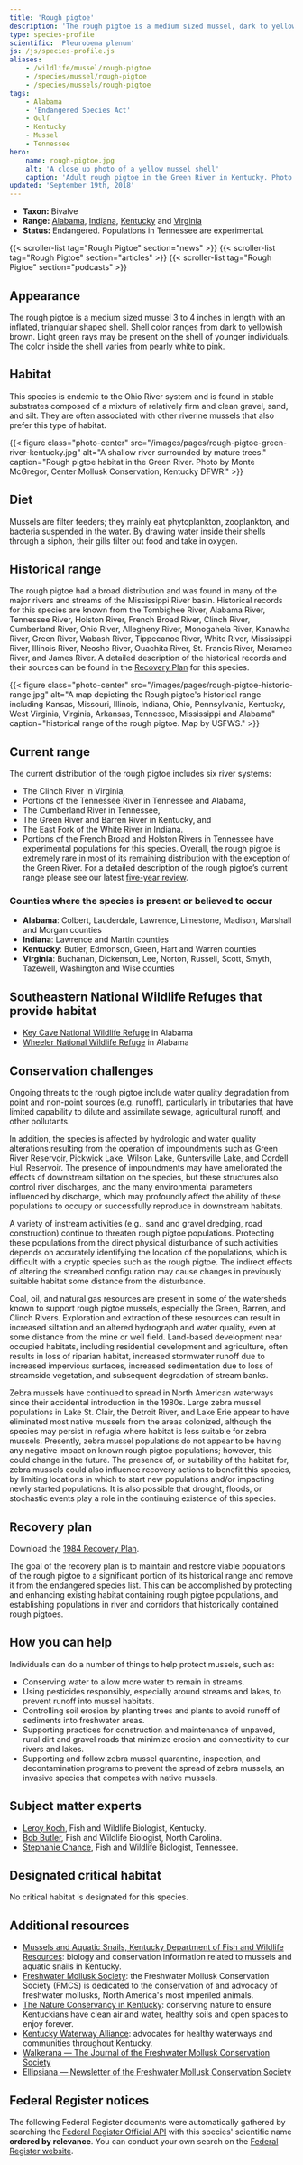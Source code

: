 ```yaml
---
title: 'Rough pigtoe'
description: 'The rough pigtoe is a medium sized mussel, dark to yellowish brown in color, that is native to the Ohio River system. It is found in Alabama, Indiana, Kentucky and Virginia, with experimental populations in Tennessee, and is protected as an endangered species.'
type: species-profile
scientific: 'Pleurobema plenum'
js: /js/species-profile.js
aliases:
    - /wildlife/mussel/rough-pigtoe
    - /species/mussel/rough-pigtoe
    - /species/mussels/rough-pigtoe
tags:
    - Alabama
    - 'Endangered Species Act'
    - Gulf
    - Kentucky
    - Mussel
    - Tennessee
hero:
    name: rough-pigtoe.jpg
    alt: 'A close up photo of a yellow mussel shell'
    caption: 'Adult rough pigtoe in the Green River in Kentucky. Photo by Monte McGregor, Center Mollusk Conservation, Kentucky DFWR.'
updated: 'September 19th, 2018'
---
```

- **Taxon:** Bivalve
- **Range:**  [Alabama](/alabama), [Indiana](/tags/indiana), [Kentucky](/kentucky) and [Virginia](/tags/virginia)
- **Status:** Endangered. Populations in Tennessee are experimental.

{{< scroller-list tag="Rough Pigtoe" section="news" >}}
{{< scroller-list tag="Rough Pigtoe" section="articles" >}}
{{< scroller-list tag="Rough Pigtoe" section="podcasts" >}}

## Appearance

The rough pigtoe is a medium sized mussel 3 to 4 inches in length with an inflated, triangular shaped shell. Shell color ranges from dark to yellowish brown. Light green rays may be present on the shell of younger individuals. The color inside the shell varies from pearly white to pink.

## Habitat

This species is endemic to the Ohio River system and is found in stable substrates composed of a mixture of relatively firm and clean gravel, sand, and silt. They are often associated with other riverine mussels that also prefer this type of habitat.

{{< figure class="photo-center" src="/images/pages/rough-pigtoe-green-river-kentucky.jpg" alt="A shallow river surrounded by mature trees." caption="Rough pigtoe habitat in the Green River. Photo by Monte McGregor, Center Mollusk Conservation, Kentucky DFWR." >}}

## Diet

Mussels are filter feeders; they mainly eat phytoplankton, zooplankton, and bacteria suspended in the water. By drawing water inside their shells through a siphon, their gills filter out food and take in oxygen.

## Historical range

The rough pigtoe had a broad distribution and was found in many of the major rivers and streams of the Mississippi River basin.  Historical records for this species are known from the Tombighee River, Alabama River, Tennessee River, Holston River, French Broad River, Clinch River, Cumberland River, Ohio River, Allegheny River, Monogahela River, Kanawha River, Green River, Wabash River, Tippecanoe River, White River, Mississippi River, Illinois River, Neosho River, Ouachita River, St. Francis River, Meramec River, and James River. A detailed description of the historical records and their sources can be found in the [Recovery Plan](https://ecos.fws.gov/docs/recovery_plan/840806.pdf) for this species.

{{< figure class="photo-center" src="/images/pages/rough-pigtoe-historic-range.jpg" alt="A map depicting the Rough pigtoe's historical range including Kansas, Missouri, Illinois, Indiana, Ohio, Pennsylvania, Kentucky, West Virginia, Virginia, Arkansas, Tennessee, Mississippi and Alabama" caption="historical range of the rough pigtoe. Map by USFWS." >}}

## Current range

The current distribution of the rough pigtoe includes six river systems:

- The Clinch River in Virginia,
- Portions of the Tennessee River in Tennessee and Alabama,
- The Cumberland River in Tennessee,
- The Green River and Barren River in Kentucky, and
- The East Fork of the White River in Indiana.
- Portions of the French Broad and Holston Rivers in Tennessee have experimental populations for this species. Overall, the rough pigtoe is extremely rare in most of its remaining distribution with the exception of the Green River. For a detailed description of the rough pigtoe’s current range please see our latest [five-year review](https://ecos.fws.gov/docs/five_year_review/doc4439.pdf).

### Counties where the species is present or believed to occur

- **Alabama**: Colbert, Lauderdale, Lawrence, Limestone, Madison, Marshall and Morgan counties
- **Indiana**: Lawrence and Martin counties
- **Kentucky**: Butler, Edmonson, Green, Hart and Warren counties
- **Virginia**: Buchanan, Dickenson, Lee, Norton, Russell, Scott, Smyth, Tazewell, Washington and Wise counties

## Southeastern National Wildlife Refuges that provide habitat

- [Key Cave National Wildlife Refuge](http://www.fws.gov/refuge/key_cave/) in Alabama
- [Wheeler National Wildlife Refuge](http://www.fws.gov/refuge/wheeler/) in Alabama

## Conservation challenges

Ongoing threats to the rough pigtoe include water quality degradation from point and non-point sources (e.g. runoff), particularly in tributaries that have limited capability to dilute and assimilate sewage, agricultural runoff, and other pollutants.

In addition, the species is affected by hydrologic and water quality alterations resulting from the operation of impoundments such as Green River Reservoir, Pickwick Lake, Wilson Lake, Guntersville Lake, and Cordell Hull Reservoir. The presence of impoundments may have ameliorated the effects of downstream siltation on the species, but these structures also control river discharges, and the many environmental parameters influenced by discharge, which may profoundly affect the ability of these populations to occupy or successfully reproduce in downstream habitats.

A variety of instream activities (e.g., sand and gravel dredging, road construction) continue to threaten rough pigtoe populations. Protecting these populations from the direct physical disturbance of such activities depends on accurately identifying the location of the populations, which is difficult with a cryptic species such as the rough pigtoe. The indirect effects of altering the streambed configuration may cause changes in previously suitable habitat some distance from the disturbance.

Coal, oil, and natural gas resources are present in some of the watersheds known to support rough pigtoe mussels, especially the Green, Barren, and Clinch Rivers. Exploration and extraction of these resources can result in increased siltation and an altered hydrograph and water quality, even at some distance from the mine or well field. Land-based development near occupied habitats, including residential development and agriculture, often results in loss of riparian habitat, increased stormwater runoff due to increased impervious surfaces, increased sedimentation due to loss of streamside vegetation, and subsequent degradation of stream banks.

Zebra mussels have continued to spread in North American waterways since their accidental introduction in the 1980s. Large zebra mussel populations in Lake St. Clair, the Detroit River, and Lake Erie appear to have eliminated most native mussels from the areas colonized, although the species may persist in refugia where habitat is less suitable for zebra mussels. Presently, zebra mussel populations do not appear to be having any negative impact on known rough pigtoe populations; however, this could change in the future. The presence of, or suitability of the habitat for, zebra mussels could also influence recovery actions to benefit this species, by limiting locations in which to start new populations and/or impacting newly started populations. It is also possible that drought, floods, or stochastic events play a role in the continuing existence of this species.

## Recovery plan

Download the [1984 Recovery Plan](https://ecos.fws.gov/docs/recovery_plan/840806.pdf).

The goal of the recovery plan is to maintain and restore viable populations of the rough pigtoe to a significant portion of its historical range and remove it from the endangered species list. This can be accomplished by protecting and enhancing existing habitat containing rough pigtoe populations, and establishing populations in river and corridors that historically contained rough pigtoes.

## How you can help

Individuals can do a number of things to help protect mussels, such as:

- Conserving water to allow more water to remain in streams.
- Using pesticides responsibly, especially around streams and lakes, to prevent runoff into mussel habitats.
- Controlling soil erosion by planting trees and plants to avoid runoff of sediments into freshwater areas.
- Supporting practices for construction and maintenance of unpaved, rural dirt and gravel roads that minimize erosion and connectivity to our rivers and lakes.
- Supporting and follow zebra mussel quarantine, inspection, and decontamination programs to prevent the spread of zebra mussels, an invasive species that competes with native mussels.

## Subject matter experts

- [Leroy Koch](mailto:leroy_koch@fws.gov?subject=Rough+pigtoe+mussel), Fish and Wildlife Biologist, Kentucky.
- [Bob Butler](mailto:bob_butler@fws.gov?subject=Rough+pigtoe+mussel), Fish and Wildlife Biologist, North Carolina.
- [Stephanie Chance](mailto:stephanie_chance@fws.gov?subject=Rough+pigtoe+mussel), Fish and Wildlife Biologist, Tennessee.

## Designated critical habitat

No critical habitat is designated for this species.

## Additional resources

- [Mussels and Aquatic Snails, Kentucky Department of Fish and Wildlife Resources](http://fw.ky.gov/Wildlife/Pages/Freshwater-Mussels-and-Aquatic-Snails.aspx): biology and conservation information related to mussels and aquatic snails in Kentucky.
- [Freshwater Mollusk Society](http://molluskconservation.org/): the Freshwater Mollusk Conservation Society (FMCS) is dedicated to the conservation of and advocacy of freshwater mollusks, North America's most imperiled animals.
- [The Nature Conservancy in Kentucky](http://www.nature.org/ourinitiatives/regions/northamerica/unitedstates/kentucky/): conserving nature to ensure Kentuckians have clean air and water, healthy soils and open spaces to enjoy forever.
- [Kentucky Waterway Alliance](http://kwalliance.org/): advocates for healthy waterways and communities throughout Kentucky.
- [Walkerana — The Journal of the Freshwater Mollusk Conservation Society](http://molluskconservation.org/Walkerana_BackIssues.html)
- [Ellipsiana — Newsletter of the Freshwater Mollusk Conservation Society](http://molluskconservation.org/Ellipsaria-archive.html)

## Federal Register notices

The following Federal Register documents were automatically gathered by searching the [Federal Register Official API](https://www.federalregister.gov/blog/learn/developers) with this species' scientific name **ordered by relevance**. You can conduct your own search on the [Federal Register website](https://www.federalregister.gov/articles/search).
